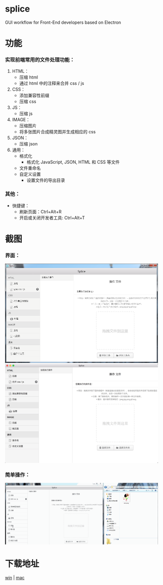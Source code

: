 # splice
GUI workflow for Front-End developers based on Electron

# 功能
### 实现前端常用的文件处理功能：
1. HTML：
	- 压缩 html 
	- 通过 html 中的注释来合并 css / js
2. CSS：
	- 添加兼容性前缀
	- 压缩 css
3. JS：
	- 压缩 js
4. IMAGE：
	- 压缩图片
	- 将多张图片合成精灵图并生成相应的 css
5. JSON：
	- 压缩 json
6. 通用：
	- 格式化
		- 格式化 JavaScript, JSON, HTML 和 CSS 等文件
	- 文件重命名
	- 自定义设置
		- 设置文件的导出目录

### 其他：
- 快捷键：
	- 刷新页面：Ctrl+Alt+R
	- 开启或关闭开发者工具: Ctrl+Alt+T

# 截图
### 界面：
![WIN](./images/GUI.png)
![MAC](./images/GUI-mac.jpg)

### 简单操作：
![压缩并重命名图片](./images/splice-demo1.gif)

# 下载地址
[win](https://github.com/SuperAL/splice/releases/download/1.0.0/Splice-win32-x64.zip) | [mac](https://github.com/SuperAL/splice/releases/download/1.0.0/Splice-darwin-x64.zip)


